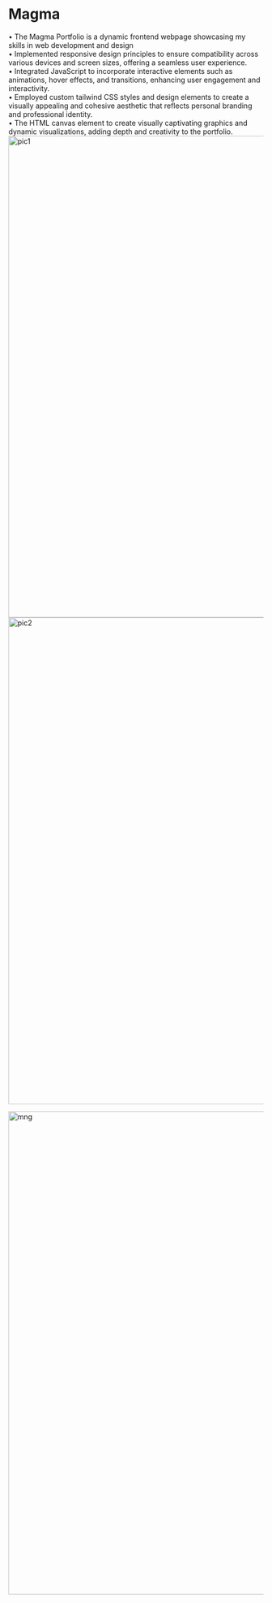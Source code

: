 # Magma

• The Magma Portfolio is a dynamic frontend webpage showcasing my skills in web development and design<br>
• Implemented responsive design principles to ensure compatibility across various devices and screen sizes, offering a
seamless user experience.<br>
• Integrated JavaScript to incorporate interactive elements such as animations, hover effects, and transitions,
enhancing user engagement and interactivity.<br>
• Employed custom tailwind CSS styles and design elements to create a visually appealing and cohesive aesthetic that
reflects personal branding and professional identity.<br>
• The HTML canvas element to create visually captivating graphics and dynamic visualizations, adding depth and
creativity to the portfolio.<br>
<img width="949" alt="pic1" src="https://github.com/Shivamup51/Magma/assets/166123727/641eab18-cc9b-4f54-a039-19a54f188c19">
<img width="959" alt="pic2" src="https://github.com/Shivamup51/Magma/assets/166123727/a2746590-3c30-4a2c-89a1-0674d815f64d">





<img width="952" alt="mng" src="https://github.com/Shivamup51/Magma/assets/166123727/4ea6f7cb-f0bb-40da-939b-d9747f40893a">
